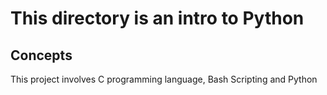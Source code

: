 # This directory is an intro to Python

## Concepts

  This project involves C programming language, Bash Scripting and Python


